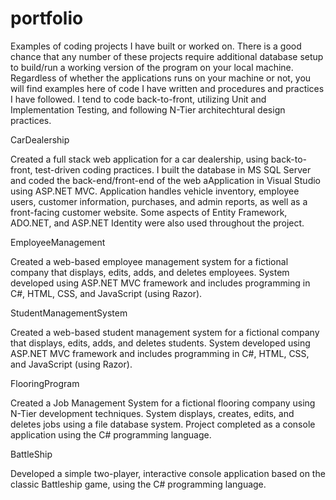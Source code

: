 # portfolio
Examples of coding projects I have built or worked on.  There is a good chance that any number of these projects require additional database setup to build/run a working version of the program on your local machine.  Regardless of whether the applications runs on your machine or not, you will find examples here of code I have written and procedures and practices I have followed.  I tend to code back-to-front, utilizing Unit and Implementation Testing, and following N-Tier architechtural design practices.

CarDealership

Created a full stack web application for a car dealership, using back-to-front, test-driven coding practices.  I built the database in MS SQL Server and coded the back-end/front-end of the web aApplication in Visual Studio using ASP.NET MVC.  Application handles vehicle inventory, employee users, customer information, purchases, and admin reports, as well as a front-facing customer website.  Some aspects of Entity Framework, ADO.NET, and ASP.NET Identity were also used throughout the project.

EmployeeManagement

Created a web-based employee management system for a fictional company that displays, edits, adds, and deletes employees.  System developed using ASP.NET MVC framework and includes programming in C#, HTML, CSS, and JavaScript (using Razor).

StudentManagementSystem

Created a web-based student management system for a fictional company that displays, edits, adds, and deletes students.  System developed using ASP.NET MVC framework and includes programming in C#, HTML, CSS, and JavaScript (using Razor).

FlooringProgram

Created a Job Management System for a fictional flooring company using N-Tier development techniques. System displays, creates, edits, and deletes jobs using a file database system. Project completed as a console application using the C# programming language.


BattleShip

Developed a simple two-player, interactive console application based on the classic Battleship game, using the C# programming language.
